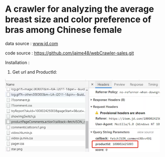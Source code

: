 <h1>A crawler for analyzing the average breast size and color preference of bras among Chinese female</h1>

data source : www.jd.com

code source : https://github.com/jaime48/webCrawler-sales.git

Installation :

1. Get url and ProductId:

![Alt text](./public/img/console.webp?raw=true "Title")